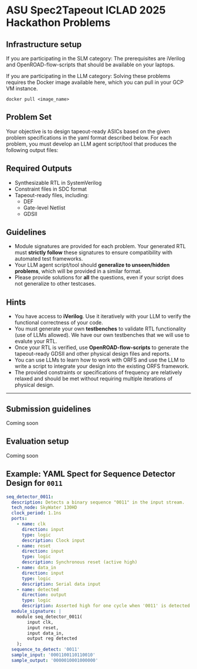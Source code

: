 # ASU Spec2Tapeout ICLAD 2025 Hackathon Problems

## Infrastructure setup

If you are participating in the SLM category: 
The prerequisites are iVerilog and OpenROAD-flow-scripts that should be available on your laptops.

If you are participating in the LLM category:
Solving these problems requires the Docker image available here, which you can pull in your GCP VM instance. 

```
docker pull <image_name>
```

## Problem Set

Your objective is to design tapeout-ready ASICs based on the given problem specifications in the yaml format described below. For each problem, you must develop an LLM agent script/tool that produces the following output files:

## Required Outputs

- Synthesizable RTL in SystemVerilog  
- Constraint files in SDC format  
- Tapeout-ready files, including:
  - DEF  
  - Gate-level Netlist  
  - GDSII  

## Guidelines

- Module signatures are provided for each problem. Your generated RTL must **strictly follow** these signatures to ensure compatibility with automated test frameworks.  
- Your LLM agent script/tool should **generalize to unseen/hidden problems**, which will be provided in a similar format.  
- Please provide solutions for **all** the questions, even if your script does not generalize to other testcases.  

## Hints

- You have access to **iVerilog**. Use it iteratively with your LLM to verify the functional correctness of your code.  
- You must generate your own **testbenches** to validate RTL functionality (use of LLMs allowed). We have our own testbenches that we will use to evalute your RTL.  
- Once your RTL is verified, use **OpenROAD-flow-scripts** to generate the tapeout-ready GDSII and other physical design files and reports.  
- You can use LLMs to learn how to work with ORFS and use the LLM to write a script to integrate your design into the existing ORFS framework.  
- The provided constraints or specifications of frequency are relatively relaxed and should be met without requiring multiple iterations of physical design.  

---

## Submission guidelines

Coming soon

## Evaluation setup

Coming soon


## Example: YAML Spect for Sequence Detector Design for `0011`



```yaml
seq_detector_0011:
  description: Detects a binary sequence "0011" in the input stream.
  tech_node: SkyWater 130HD
  clock_period: 1.1ns
  ports:
    - name: clk
      direction: input
      type: logic
      description: Clock input
    - name: reset
      direction: input
      type: logic
      description: Synchronous reset (active high)
    - name: data_in
      direction: input
      type: logic
      description: Serial data input
    - name: detected
      direction: output
      type: logic
      description: Asserted high for one cycle when '0011' is detected.
  module_signature: |
    module seq_detector_0011(
        input clk,
        input reset,
        input data_in,
        output reg detected
    );
  sequence_to_detect: '0011'
  sample_input: '0001100110110010'
  sample_output: '0000010001000000'

```


